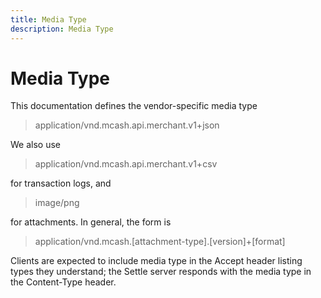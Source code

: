 ```yaml
---
title: Media Type
description: Media Type
---
```

# Media Type

This documentation defines the vendor-specific media type

> application/vnd.mcash.api.merchant.v1+json

We also use

> application/vnd.mcash.api.merchant.v1+csv

for transaction logs, and

> image/png

for attachments. In general, the form is

> application/vnd.mcash.\[attachment-type].\[version]+\[format]

Clients are expected to include media type in the Accept header listing types they understand; the Settle server responds with the media type in the Content-Type header.